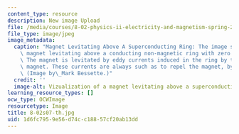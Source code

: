```yaml
---
content_type: resource
description: New image Upload
file: /media/courses/8-02-physics-ii-electricity-and-magnetism-spring-2007/1d6fc7959e56d74cc18857cf20ab13dd_8-02s07-th.jpg
file_type: image/jpeg
image_metadata:
  caption: "Magnet Levitating Above A Superconducting Ring: The image shows a permanent\
    \ magnet levitating above a conducting non-magnetic ring with zero resistance.\
    \ The magnet is levitated by eddy currents induced in the ring by the approaching\
    \ magnet. These currents are always such as to repel the magnet, by Lenz's Law.\
    \ (Image by\_Mark Bessette.)"
  credit: ''
  image-alt: Vizualization of a magnet levitating above a superconducting ring.
learning_resource_types: []
ocw_type: OCWImage
resourcetype: Image
title: 8-02s07-th.jpg
uid: 1d6fc795-9e56-d74c-c188-57cf20ab13dd
---
```

